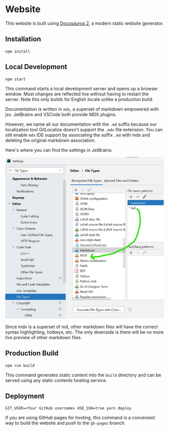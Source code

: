 # Website

This website is built using [Docusaurus 2](https://docusaurus.io/), a modern static website generator.

## Installation

```console
npm install
```

## Local Development

```console
npm start
```

This command starts a local development server and opens up a browser window. Most changes are reflected live
without having to restart the server.
Note this only builds for English locale unlike a production build.

Documentation is written in `mdx`, a superset of markdown empowered with jsx.
JetBrains and VSCode both provide MDX plugins.

However, we name all our documentation with the `.md` suffix
because our localization tool GitLocalize doesn't support the `.mdx` file extension.
You can still enable `mdx` IDE support by associating the suffix `.md` with mdx
and deleting the original markdown association.

Here's where you can find the settings in JetBrains:

![mdx association in jetbrains](mdx-jetbrains.jpg)

Since mdx is a superset of md, other markdown files will have the correct syntax highlighting, hotkeys, etc. 
The only downside is there will be no more live preview of other markdown files.

## Production Build

```console
npm run build
```

This command generates static content into the `build` directory and can be served using any static contents hosting service.

## Deployment

```console
GIT_USER=<Your GitHub username> USE_SSH=true yarn deploy
```

If you are using GitHub pages for hosting, this command is a convenient way to build the website and push to the `gh-pages` branch.
